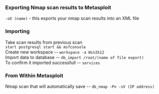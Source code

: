 ### Exporting Nmap scan results to Metasploit

```-oX (name)``` - this exports your nmap scan results into an XML file  

### Importing
Take scan results from previous scan  
```start postgresql start && msfconsole```  
Create new workspace -- ```workspace -a Win2k12```  
Import data to database -- ```db_import /root/(name of file export)```  
To confirm it imported successfull -- ```services```

### From Within Metasploit
Nmap scan that will automatically save -- ```db_nmap -Pn -sV (IP address)```
